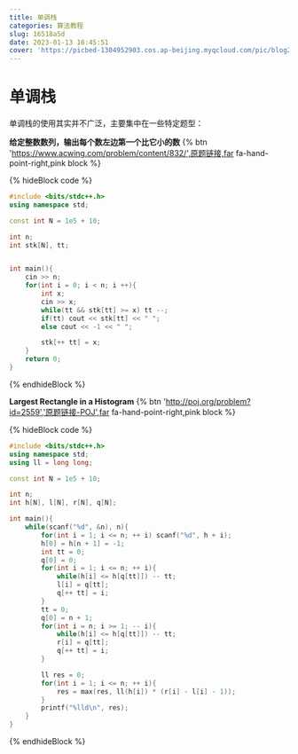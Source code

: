 ```yaml
---
title: 单调栈
categories: 算法教程
slug: 16518a5d
date: 2023-01-13 16:45:51
cover: 'https://picbed-1304952903.cos.ap-beijing.myqcloud.com/pic/blog202302091658477.png'
---
```

# 单调栈

单调栈的使用其实并不广泛，主要集中在一些特定题型：

**给定整数数列，输出每个数左边第一个比它小的数**
{% btn 'https://www.acwing.com/problem/content/832/',原题链接,far fa-hand-point-right,pink block %}

{% hideBlock code %}

```cpp
#include <bits/stdc++.h>
using namespace std;

const int N = 1e5 + 10;

int n;
int stk[N], tt;


int main(){
    cin >> n;
    for(int i = 0; i < n; i ++){
        int x;
        cin >> x;
        while(tt && stk[tt] >= x) tt --;
        if(tt) cout << stk[tt] << " ";
        else cout << -1 << " ";

        stk[++ tt] = x;
    }
    return 0;
}
```

{% endhideBlock %}

**Largest Rectangle in a Histogram**
{% btn 'http://poj.org/problem?id=2559','原题链接-POJ',far fa-hand-point-right,pink block %}

{% hideBlock code %}

```cpp
#include <bits/stdc++.h>
using namespace std;
using ll = long long;

const int N = 1e5 + 10;

int n;
int h[N], l[N], r[N], q[N];

int main(){
    while(scanf("%d", &n), n){
        for(int i = 1; i <= n; ++ i) scanf("%d", h + i);
        h[0] = h[n + 1] = -1;
        int tt = 0;
        q[0] = 0;
        for(int i = 1; i <= n; ++ i){
            while(h[i] <= h[q[tt]]) -- tt;
            l[i] = q[tt];
            q[++ tt] = i;
        }
        tt = 0;
        q[0] = n + 1;
        for(int i = n; i >= 1; -- i){
            while(h[i] <= h[q[tt]]) -- tt;
            r[i] = q[tt];
            q[++ tt] = i;
        }

        ll res = 0;
        for(int i = 1; i <= n; ++ i){
            res = max(res, ll(h[i]) * (r[i] - l[i] - 1));
        }
        printf("%lld\n", res);
    }
}
```

{% endhideBlock %}